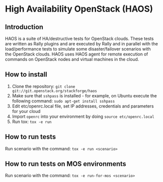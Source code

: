 High Availability OpenStack (HAOS)
==================================

Introduction
------------

HAOS is a suite of HA/destructive tests for OpenStack clouds. These tests
are written as Rally plugins and are executed by Rally and in
parallel with the load/performance tests to simulate some disaster/failover
scenarios with the OpenStack clouds. HAOS uses HAOS agent for remote execution
of commands on OpenStack nodes and virtual machines in the cloud.


How to install
--------------

1. Clone the repository:
``git clone git://git.openstack.org/stackforge/haos``
2. Make sure that ``sshpass`` is installed - for example, on Ubuntu execute the following command: ``sudo apt-get install sshpass``
3. Edit etc/openrc.local file, set IP addresses, credentials and parameters for your cloud
4. Import ``openrc`` into your environment by doing
``source etc/openrc.local``
5. Run tox:
``tox -e run``

How to run tests
----------------

Run scenario with the command:
``tox -e run <scenario>``

How to run tests on MOS environments
------------------------------------

Run scenario with the command:
``tox -e run-for-mos <scenario>``